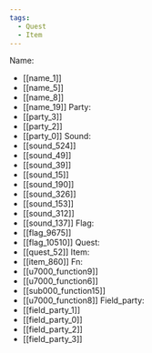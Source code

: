 ```yaml
---
tags:
  - Quest
  - Item
---
```

Name:
- [[name_1]]
- [[name_5]]
- [[name_8]]
- [[name_19]]
Party:
- [[party_3]]
- [[party_2]]
- [[party_0]]
Sound:
- [[sound_524]]
- [[sound_49]]
- [[sound_39]]
- [[sound_15]]
- [[sound_190]]
- [[sound_326]]
- [[sound_153]]
- [[sound_312]]
- [[sound_137]]
Flag:
- [[flag_9675]]
- [[flag_10510]]
Quest:
- [[quest_52]]
Item:
- [[item_860]]
Fn:
- [[u7000_function9]]
- [[u7000_function6]]
- [[sub000_function15]]
- [[u7000_function8]]
Field_party:
- [[field_party_1]]
- [[field_party_0]]
- [[field_party_2]]
- [[field_party_3]]
